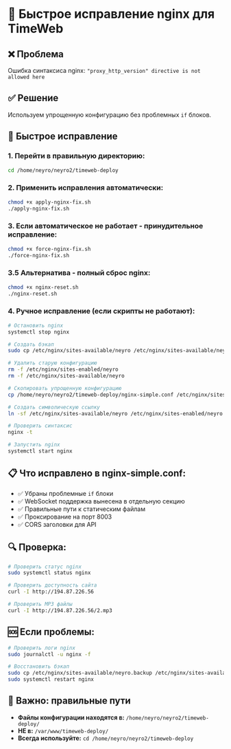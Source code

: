 # 🚀 Быстрое исправление nginx для TimeWeb

## ❌ Проблема
Ошибка синтаксиса nginx: `"proxy_http_version" directive is not allowed here`

## ✅ Решение
Используем упрощенную конфигурацию без проблемных `if` блоков.

## 🔧 Быстрое исправление

### 1. Перейти в правильную директорию:
```bash
cd /home/neyro/neyro2/timeweb-deploy
```

### 2. Применить исправления автоматически:
```bash
chmod +x apply-nginx-fix.sh
./apply-nginx-fix.sh
```

### 3. Если автоматическое не работает - принудительное исправление:
```bash
chmod +x force-nginx-fix.sh
./force-nginx-fix.sh
```

### 3.5 Альтернатива - полный сброс nginx:
```bash
chmod +x nginx-reset.sh
./nginx-reset.sh
```

### 4. Ручное исправление (если скрипты не работают):
```bash
# Остановить nginx
systemctl stop nginx

# Создать бэкап
sudo cp /etc/nginx/sites-available/neyro /etc/nginx/sites-available/neyro.backup

# Удалить старую конфигурацию
rm -f /etc/nginx/sites-enabled/neyro
rm -f /etc/nginx/sites-available/neyro

# Скопировать упрощенную конфигурацию
cp /home/neyro/neyro2/timeweb-deploy/nginx-simple.conf /etc/nginx/sites-available/neyro

# Создать символическую ссылку
ln -sf /etc/nginx/sites-available/neyro /etc/nginx/sites-enabled/neyro

# Проверить синтаксис
nginx -t

# Запустить nginx
systemctl start nginx
```

## 📋 Что исправлено в nginx-simple.conf:
- ✅ Убраны проблемные `if` блоки
- ✅ WebSocket поддержка вынесена в отдельную секцию
- ✅ Правильные пути к статическим файлам
- ✅ Проксирование на порт 8003
- ✅ CORS заголовки для API

## 🔍 Проверка:
```bash
# Проверить статус nginx
sudo systemctl status nginx

# Проверить доступность сайта
curl -I http://194.87.226.56

# Проверить MP3 файлы
curl -I http://194.87.226.56/2.mp3
```

## 🆘 Если проблемы:
```bash
# Проверить логи nginx
sudo journalctl -u nginx -f

# Восстановить бэкап
sudo cp /etc/nginx/sites-available/neyro.backup /etc/nginx/sites-available/neyro
sudo systemctl restart nginx
```

## 📁 Важно: правильные пути
- **Файлы конфигурации находятся в:** `/home/neyro/neyro2/timeweb-deploy/`
- **НЕ в:** `/var/www/timeweb-deploy/`
- **Всегда используйте:** `cd /home/neyro/neyro2/timeweb-deploy`